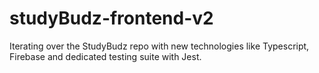 # studyBudz-frontend-v2
Iterating over the StudyBudz repo with new technologies like Typescript, Firebase and dedicated testing suite with Jest.
